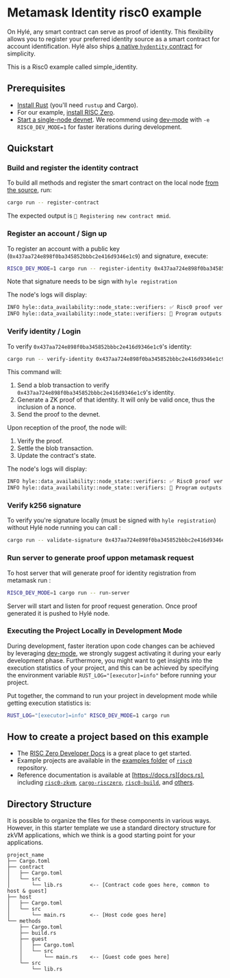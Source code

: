 # Metamask Identity risc0 example

On Hylé, any smart contract can serve as proof of identity. This flexibility allows you to register your preferred identity source as a smart contract for account identification. Hylé also ships [a native `hydentity` contract](https://github.com/Hyle-org/hyle/tree/main/contracts/hydentity) for simplicity.

This is a Risc0 example called simple_identity.

## Prerequisites

- [Install Rust](https://www.rust-lang.org/tools/install) (you'll need `rustup` and Cargo).
- For our example, [install RISC Zero](https://dev.risczero.com/api/zkvm/install).
- [Start a single-node devnet](https://docs.hyle.eu/developers/quickstart/devnet/). We recommend using [dev-mode](https://dev.risczero.com/api/generating-proofs/dev-mode) with `-e RISC0_DEV_MODE=1` for faster iterations during development.

## Quickstart

### Build and register the identity contract

To build all methods and register the smart contract on the local node [from the source](https://github.com/Hyle-org/examples/blob/simple_erc20/simple-token/host/src/main.rs), run:

```bash
cargo run -- register-contract
```

The expected output is `📝 Registering new contract mmid`.

### Register an account / Sign up

To register an account with a public key (`0x437aa724e898f0ba345852bbbc2e416d9346e1c9`) and signature, execute:

```sh
RISC0_DEV_MODE=1 cargo run -- register-identity 0x437aa724e898f0ba345852bbbc2e416d9346e1c9.mmid 0x3279f925d976ddfc012a95157f87054717610b4fa08028913ab3139f552e76342d609c11acbca164fb9c64fb5553db3fe34c826c0084fd6bc934dcd154993b0a1b
```

Note that signature needs to be sign with `hyle registration`

The node's logs will display:

```bash
INFO hyle::data_availability::node_state::verifiers: ✅ Risc0 proof verified.
INFO hyle::data_availability::node_state::verifiers: 🔎 Program outputs: Successfully registered identity for account: 0x437aa724e898f0ba345852bbbc2e416d9346e1c9.mmid
```

### Verify identity / Login

To verify `0x437aa724e898f0ba345852bbbc2e416d9346e1c9`'s identity:

```bash
cargo run -- verify-identity 0x437aa724e898f0ba345852bbbc2e416d9346e1c9.mmid 0
```

This command will:

1. Send a blob transaction to verify `0x437aa724e898f0ba345852bbbc2e416d9346e1c9`'s identity.
1. Generate a ZK proof of that identity. It will only be valid once, thus the inclusion of a nonce.
1. Send the proof to the devnet.

Upon reception of the proof, the node will:

1. Verify the proof.
1. Settle the blob transaction.
1. Update the contract's state.

The node's logs will display:

```bash
INFO hyle::data_availability::node_state::verifiers: ✅ Risc0 proof verified.
INFO hyle::data_availability::node_state::verifiers: 🔎 Program outputs: Identity verified for account: alice.simple_identity
```

### Verify k256 signature

To verify you're signature locally (must be signed with `hyle registration`) without Hylé node running you can call :

```sh
cargo run -- validate-signature 0x437aa724e898f0ba345852bbbc2e416d9346e1c9 0x3279f925d976ddfc012a95157f87054717610b4fa08028913ab3139f552e76342d609c11acbca164fb9c64fb5553db3fe34c826c0084fd6bc934dcd154993b0a1b
```

### Run server to generate proof uppon metamask request

To host server that will generate proof for identity registration from metamask run :

```sh
RISC0_DEV_MODE=1 cargo run -- run-server
```

Server will start and listen for proof request generation.
Once proof generated it is pushed to Hylé node.

### Executing the Project Locally in Development Mode

During development, faster iteration upon code changes can be achieved by leveraging [dev-mode], we strongly suggest activating it during your early development phase. Furthermore, you might want to get insights into the execution statistics of your project, and this can be achieved by specifying the environment variable `RUST_LOG="[executor]=info"` before running your project.

Put together, the command to run your project in development mode while getting execution statistics is:

```bash
RUST_LOG="[executor]=info" RISC0_DEV_MODE=1 cargo run
```

<!--### Running Proofs Remotely on Bonsai-->
<!---->
<!--_Note: The Bonsai proving service is still in early Alpha; an API key is-->
<!--required for access. [Click here to request access][bonsai access]._-->
<!---->
<!--If you have access to the URL and API key to Bonsai you can run your proofs-->
<!--remotely. To prove in Bonsai mode, invoke `cargo run` with two additional-->
<!--environment variables:-->
<!---->
<!--```bash-->
<!--BONSAI_API_KEY="YOUR_API_KEY" BONSAI_API_URL="BONSAI_URL" cargo run-->
<!--```-->

## How to create a project based on this example

- The [RISC Zero Developer Docs][dev-docs] is a great place to get started.
- Example projects are available in the [examples folder][examples] of
  [`risc0`][risc0-repo] repository.
- Reference documentation is available at [https://docs.rs][docs.rs], including
  [`risc0-zkvm`][risc0-zkvm], [`cargo-risczero`][cargo-risczero],
  [`risc0-build`][risc0-build], and [others][crates].

## Directory Structure

It is possible to organize the files for these components in various ways.
However, in this starter template we use a standard directory structure for zkVM
applications, which we think is a good starting point for your applications.

```text
project_name
├── Cargo.toml
├── contract
│   ├── Cargo.toml
│   └── src
│       └── lib.rs         <-- [Contract code goes here, common to host & guest]
├── host
│   ├── Cargo.toml
│   └── src
│       └── main.rs        <-- [Host code goes here]
└── methods
    ├── Cargo.toml
    ├── build.rs
    ├── guest
    │   ├── Cargo.toml
    │   └── src
    │       └── main.rs    <-- [Guest code goes here]
    └── src
        └── lib.rs
```

<!--[bonsai access]: https://bonsai.xyz/apply-->

[cargo-risczero]: https://docs.rs/cargo-risczero
[crates]: https://github.com/risc0/risc0/blob/main/README.md#rust-binaries
[dev-docs]: https://dev.risczero.com
[dev-mode]: https://dev.risczero.com/api/generating-proofs/dev-mode
[docs.rs]: https://docs.rs/releases/search?query=risc0
[examples]: https://github.com/risc0/risc0/tree/main/examples
[risc0-build]: https://docs.rs/risc0-build
[risc0-repo]: https://www.github.com/risc0/risc0
[risc0-zkvm]: https://docs.rs/risc0-zkvm
[rust-toolchain]: rust-toolchain.toml
[rustup]: https://rustup.rs
[zkvm-overview]: https://dev.risczero.com/zkvm
